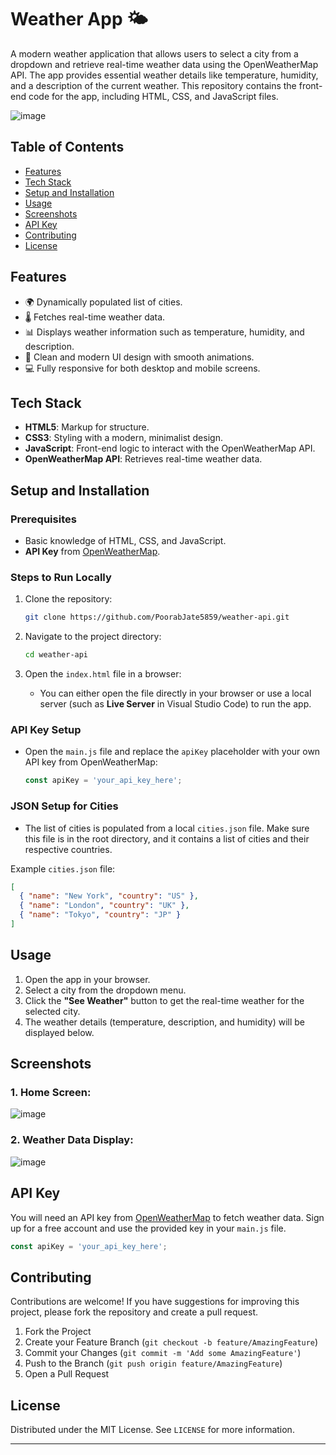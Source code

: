 # Weather App 🌤️

A modern weather application that allows users to select a city from a dropdown and retrieve real-time weather data using the OpenWeatherMap API. The app provides essential weather details like temperature, humidity, and a description of the current weather. This repository contains the front-end code for the app, including HTML, CSS, and JavaScript files.

![image](https://github.com/user-attachments/assets/06df7ebb-4047-4fd1-913b-99401a6ba9b6)

## Table of Contents

- [Features](#features)
- [Tech Stack](#tech-stack)
- [Setup and Installation](#setup-and-installation)
- [Usage](#usage)
- [Screenshots](#screenshots)
- [API Key](#api-key)
- [Contributing](#contributing)
- [License](#license)

## Features

- 🌍 Dynamically populated list of cities.
- 🌡️ Fetches real-time weather data.
- 📊 Displays weather information such as temperature, humidity, and description.
- 🌟 Clean and modern UI design with smooth animations.
- 💻 Fully responsive for both desktop and mobile screens.

## Tech Stack

- **HTML5**: Markup for structure.
- **CSS3**: Styling with a modern, minimalist design.
- **JavaScript**: Front-end logic to interact with the OpenWeatherMap API.
- **OpenWeatherMap API**: Retrieves real-time weather data.

## Setup and Installation

### Prerequisites

- Basic knowledge of HTML, CSS, and JavaScript.
- **API Key** from [OpenWeatherMap](https://openweathermap.org/api).
  
### Steps to Run Locally

1. Clone the repository:

   ```bash
   git clone https://github.com/PoorabJate5859/weather-api.git
   ```

2. Navigate to the project directory:

   ```bash
   cd weather-api
   ```

3. Open the `index.html` file in a browser:

   - You can either open the file directly in your browser or use a local server (such as **Live Server** in Visual Studio Code) to run the app.

### API Key Setup

- Open the `main.js` file and replace the `apiKey` placeholder with your own API key from OpenWeatherMap:

  ```javascript
  const apiKey = 'your_api_key_here';
  ```

### JSON Setup for Cities

- The list of cities is populated from a local `cities.json` file. Make sure this file is in the root directory, and it contains a list of cities and their respective countries.

Example `cities.json` file:

```json
[
  { "name": "New York", "country": "US" },
  { "name": "London", "country": "UK" },
  { "name": "Tokyo", "country": "JP" }
]
```

## Usage

1. Open the app in your browser.
2. Select a city from the dropdown menu.
3. Click the **"See Weather"** button to get the real-time weather for the selected city.
4. The weather details (temperature, description, and humidity) will be displayed below.

## Screenshots

### 1. Home Screen:
![image](https://github.com/user-attachments/assets/d5c87003-2580-46c4-b99e-49d0f15dffd0)

### 2. Weather Data Display:
![image](https://github.com/user-attachments/assets/974beee6-4f0f-40ba-b1ab-4c11eb8e9cd5)

## API Key

You will need an API key from [OpenWeatherMap](https://openweathermap.org/) to fetch weather data. Sign up for a free account and use the provided key in your `main.js` file.

```javascript
const apiKey = 'your_api_key_here';
```

## Contributing

Contributions are welcome! If you have suggestions for improving this project, please fork the repository and create a pull request.

1. Fork the Project
2. Create your Feature Branch (`git checkout -b feature/AmazingFeature`)
3. Commit your Changes (`git commit -m 'Add some AmazingFeature'`)
4. Push to the Branch (`git push origin feature/AmazingFeature`)
5. Open a Pull Request

## License

Distributed under the MIT License. See `LICENSE` for more information.

---
